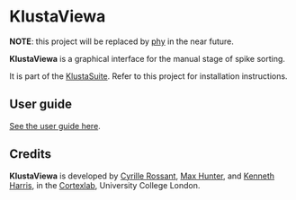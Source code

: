 # KlustaViewa

**NOTE**: this project will be replaced by [phy](https://github.com/kwikteam/phy) in the near future.

**KlustaViewa** is a graphical interface for the manual stage of spike sorting.

It is part of the [KlustaSuite](https://github.com/kwikteam/klusta). Refer to this project for installation instructions.

## User guide

[See the user guide here](https://github.com/klusta-team/klustaviewa/blob/master/docs/manual.md).

## Credits

**KlustaViewa** is developed by [Cyrille Rossant](http://cyrille.rossant.net), [Max Hunter](https://iris.ucl.ac.uk/iris/browse/profile?upi=MLDHU99), and [Kenneth Harris](https://iris.ucl.ac.uk/iris/browse/profile?upi=KDHAR02), in the [Cortexlab](https://www.ucl.ac.uk/cortexlab), University College London.
